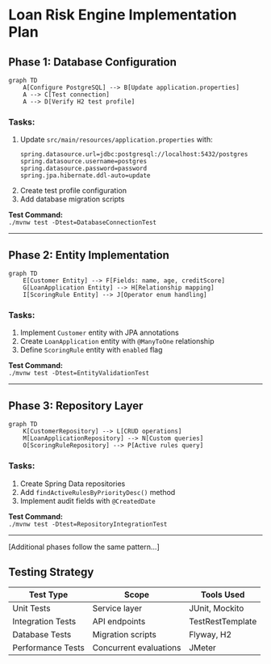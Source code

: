 # Loan Risk Engine Implementation Plan

## Phase 1: Database Configuration
```mermaid
graph TD
    A[Configure PostgreSQL] --> B[Update application.properties]
    A --> C[Test connection]
    A --> D[Verify H2 test profile]
```

### Tasks:
1. Update `src/main/resources/application.properties` with:
   ```properties
   spring.datasource.url=jdbc:postgresql://localhost:5432/postgres
   spring.datasource.username=postgres
   spring.datasource.password=password
   spring.jpa.hibernate.ddl-auto=update
   ```
2. Create test profile configuration
3. Add database migration scripts

**Test Command:**  
`./mvnw test -Dtest=DatabaseConnectionTest`

---

## Phase 2: Entity Implementation
```mermaid
graph TD
    E[Customer Entity] --> F[Fields: name, age, creditScore]
    G[LoanApplication Entity] --> H[Relationship mapping]
    I[ScoringRule Entity] --> J[Operator enum handling]
```

### Tasks:
1. Implement `Customer` entity with JPA annotations
2. Create `LoanApplication` entity with `@ManyToOne` relationship
3. Define `ScoringRule` entity with `enabled` flag

**Test Command:**  
`./mvnw test -Dtest=EntityValidationTest`

---

## Phase 3: Repository Layer
```mermaid
graph TD
    K[CustomerRepository] --> L[CRUD operations]
    M[LoanApplicationRepository] --> N[Custom queries]
    O[ScoringRuleRepository] --> P[Active rules query]
```

### Tasks:
1. Create Spring Data repositories
2. Add `findActiveRulesByPriorityDesc()` method
3. Implement audit fields with `@CreatedDate`

**Test Command:**  
`./mvnw test -Dtest=RepositoryIntegrationTest`

---

[Additional phases follow the same pattern...]

## Testing Strategy
| Test Type              | Scope                  | Tools Used         |
|------------------------|------------------------|--------------------|
| Unit Tests             | Service layer          | JUnit, Mockito     |
| Integration Tests      | API endpoints          | TestRestTemplate   |
| Database Tests         | Migration scripts      | Flyway, H2         |
| Performance Tests      | Concurrent evaluations | JMeter             |